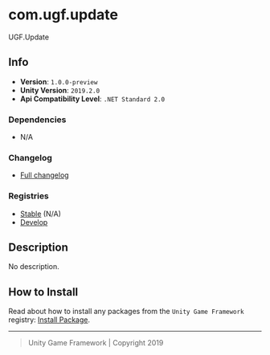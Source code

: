 # com.ugf.update

UGF.Update

## Info

- **Version**: `1.0.0-preview`
- **Unity Version**: `2019.2.0`
- **Api Compatibility Level**: `.NET Standard 2.0`

### Dependencies

- N/A

### Changelog

- [Full changelog][1]

### Registries

- [Stable][2] (N/A)
- [Develop][3]

## Description

No description.

## How to Install

Read about how to install any packages from the `Unity Game Framework` registry: [Install Package][4].

---
> Unity Game Framework | Copyright 2019

[1]: changelog.md
[2]: https://bintray.com/unity-game-framework/stable/com.ugf.update
[3]: https://bintray.com/unity-game-framework/dev/com.ugf.update
[4]: https://github.com/unity-game-framework/ugf-documentation/wiki/Install-Package
